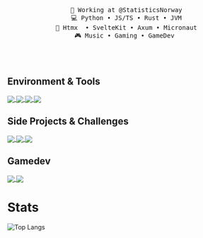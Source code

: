 <div align="center">
<pre>
    💼 Working at @StatisticsNorway
    💻 Python • JS/TS • Rust • JVM
    📖 Htmx  • SvelteKit • Axum • Micronaut
    🎮 Music • Gaming • GameDev 
</pre>
<br><br>
</div>

## Environment & Tools
<a href="https://github.com/DanielElisenberg/dotfiles">
  <img align="center" src="https://github-readme-stats.vercel.app/api/pin?username=DanielElisenberg&repo=dotfiles&title_color=fff&icon_color=f9f9f9&text_color=9f9f9f&bg_color=151515" />
</a>
<a href="https://github.com/DanielElisenberg/arch-post-install">
  <img align="center" src="https://github-readme-stats.vercel.app/api/pin?username=DanielElisenberg&repo=arch-post-install&title_color=fff&icon_color=f9f9f9&text_color=9f9f9f&bg_color=151515" />
</a>
<a href="https://github.com/DanielElisenberg/nvim">
  <img align="center" src="https://github-readme-stats.vercel.app/api/pin?username=DanielElisenberg&repo=nvim&title_color=fff&icon_color=f9f9f9&text_color=9f9f9f&bg_color=151515" />
</a>
<a href="https://github.com/DanielElisenberg/zmk-config-corne">
  <img align="center" src="https://github-readme-stats.vercel.app/api/pin?username=DanielElisenberg&repo=zmk-config-corne&title_color=fff&icon_color=f9f9f9&text_color=9f9f9f&bg_color=151515" />
</a>

## Side Projects & Challenges
<a href="https://github.com/DanielElisenberg/advent-of-code">
  <img align="center" src="https://github-readme-stats.vercel.app/api/pin?username=DanielElisenberg&repo=advent-of-code&title_color=fff&icon_color=f9f9f9&text_color=9f9f9f&bg_color=151515" />
</a>
<a href="https://github.com/DanielElisenberg/codecrafters">
  <img align="center" src="https://github-readme-stats.vercel.app/api/pin?username=DanielElisenberg&repo=codecrafters&title_color=fff&icon_color=f9f9f9&text_color=9f9f9f&bg_color=151515" />
</a>
<a href="https://github.com/DanielElisenberg/authonaut">
  <img align="center" src="https://github-readme-stats.vercel.app/api/pin?username=DanielElisenberg&repo=authonaut&title_color=fff&icon_color=f9f9f9&text_color=9f9f9f&bg_color=151515" />
</a>

## Gamedev
<a href="https://github.com/DanielElisenberg/trial-by-combat">
  <img align="center" src="https://github-readme-stats.vercel.app/api/pin?username=DanielElisenberg&repo=trial-by-combat&title_color=fff&icon_color=f9f9f9&text_color=9f9f9f&bg_color=151515" />
</a>
<a href="https://github.com/leiver/KinderKaos">
  <img align="center" src="https://github-readme-stats.vercel.app/api/pin?username=leiver&repo=KinderKaos&title_color=fff&icon_color=f9f9f9&text_color=9f9f9f&bg_color=151515" />
</a>

# Stats
![Top Langs](https://github-readme-stats.vercel.app/api/top-langs/?username=DanielElisenberg&size_weight=0.5&count_weight=0.5&title_color=fff&icon_color=f9f9f9&text_color=9f9f9f&bg_color=151515)

